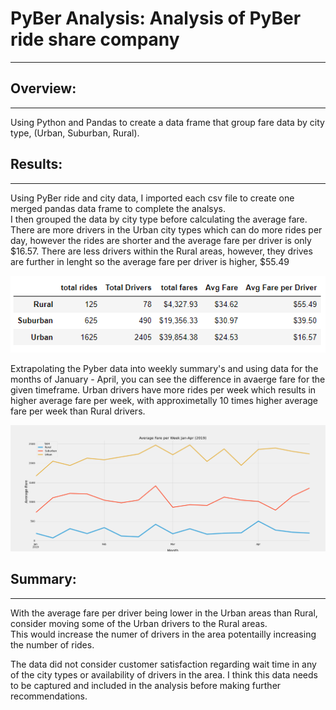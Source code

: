 # PyBer Analysis: Analysis of PyBer ride share company

---
## Overview:
---  
Using Python and Pandas to create a data frame that group fare data by city type, (Urban, Suburban, Rural).  

## Results: 
---
Using PyBer ride and city data, I imported each csv file to create one merged pandas data frame to complete the analsys.  
I then grouped the data by city type before calculating the average fare.  There are more drivers in the Urban city types 
which can do more rides per day, however the rides are shorter and the average fare per driver is only $16.57.  There are less drivers 
within the Rural areas, however, they drives are further in lenght so the average fare per driver is higher, $55.49  

![Average Fare](/analysis/PyBer_avg_fare.PNG)

Extrapolating the Pyber data into weekly summary's and using data for the months of January - April, you can see the difference in 
avaerge fare for the given timeframe.  Urban drivers have more rides per week which results in higher average fare per week, with 
approximetally 10 times higher average fare per week than Rural drivers.   

![PyBer Fare Summary](/analysis/Pyber_fare_summary.png)

## Summary: 
---
With the average fare per driver being lower in the Urban areas than Rural, consider moving some of the Urban drivers to the Rural areas.  
This would increase the numer of drivers in the area potentailly increasing the number of rides. 

The data did not consider customer satisfaction regarding wait time in any of the city types or availability of drivers in the area.  I think 
this data needs to be captured and included in the analysis before making further recommendations. 